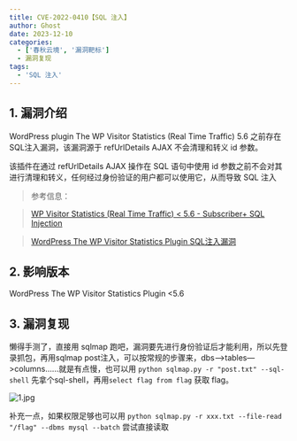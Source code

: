 ```yaml
---
title: CVE-2022-0410【SQL 注入】
author: Ghost
date: 2023-12-10
categories:
  - ['春秋云境', '漏洞靶标']
  - 漏洞复现
tags:
  - 'SQL 注入'
---
```


## 1. 漏洞介绍

WordPress plugin The WP Visitor Statistics (Real Time Traffic) 5.6 之前存在SQL注入漏洞，该漏洞源于 refUrlDetails AJAX 不会清理和转义 id 参数。

该插件在通过 refUrlDetails AJAX 操作在 SQL 语句中使用 id 参数之前不会对其进行清理和转义，任何经过身份验证的用户都可以使用它，从而导致 SQL 注入

> 参考信息：

> [WP Visitor Statistics (Real Time Traffic) < 5.6 - Subscriber+ SQL Injection](https://wpscan.com/vulnerability/0d6b89f5-cf12-4ad4-831b-fed26763ba20)

> [WordPress The WP Visitor Statistics Plugin SQL注入漏洞](https://www.cnvd.org.cn/flaw/show/CNVD-2022-19792)

## 2. 影响版本

WordPress The WP Visitor Statistics Plugin <5.6

## 3. 漏洞复现

懒得手测了，直接用 sqlmap 跑吧，漏洞要先进行身份验证后才能利用，所以先登录抓包，再用sqlmap post注入，可以按常规的步骤来，dbs—>tables—>columns……就是有点慢，也可以用 `python sqlmap.py -r "post.txt" --sql-shell` 先拿个sql-shell，再用`select flag from flag` 获取 flag。

![1.jpg](https://fastly.jsdelivr.net/gh/z9m8r8/PicGo-Notes-Pu/202308291041554.jpg)

补充一点，如果权限足够也可以用 `python sqlmap.py -r xxx.txt --file-read "/flag" --dbms mysql --batch`  尝试直接读取
